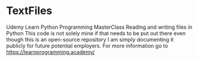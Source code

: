 # TextFiles
Udemy Learn Python Programming MasterClass Reading and writing files in Python
This code is not solely mine if that needs to be put out there even though this is an open-source repository I am simply documenting it publicly for future potential employers.
For more information go to https://learnprogramming.academy/
